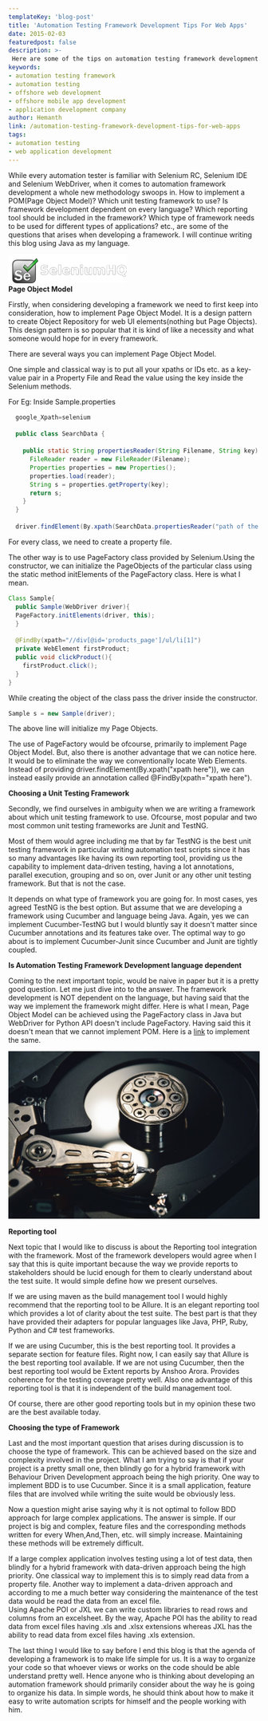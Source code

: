 ```yaml
---
templateKey: 'blog-post'
title: 'Automation Testing Framework Development Tips For Web Apps'
date: 2015-02-03
featuredpost: false
description: >-
 Here are some of the tips on automation testing framework development. We help startups with offshore web application development.
keywords:
- automation testing framework
- automation testing
- offshore web development
- offshore mobile app development
- application development company
author: Hemanth 
link: /automation-testing-framework-development-tips-for-web-apps
tags:
- automation testing
- web application development
---
```



While every automation tester is familiar with Selenium RC, Selenium IDE and Selenium WebDriver, when it comes to automation framework development a whole new methodology swoops in. How to implement a POM(Page Object Model)? Which unit testing framework to use? Is framework development dependent on every language? Which reporting tool should be included in the framework? Which type of framework needs to be used for different types of applications? etc., are some of the questions that arises when developing a framework. I will continue writing this blog using Java as my language.

![Seleniumlogo][1]  
**Page Object Model**

Firstly, when considering developing a framework we need to first keep into consideration, how to implement Page Object Model. It is a design pattern to create Object Repository for web UI elements(nothing but Page Objects). This design pattern is so popular that it is kind of like a necessity and what someone would hope for in every framework.

There are several ways you can implement Page Object Model.

One simple and classical way is to put all your xpaths or IDs etc. as a key-value pair in a Property File and Read the value using the key inside the Selenium methods.

For Eg: Inside Sample.properties
    
    
```java
  google_Xpath=selenium
  
  public class SearchData {
  
    public static String propertiesReader(String Filename, String key) throws IOException{		
      FileReader reader = new FileReader(Filename);
      Properties properties = new Properties();
      properties.load(reader);
      String s = properties.getProperty(key);
      return s;	
    }
  }
  
  driver.findElement(By.xpath(SearchData.propertiesReader("path of the Sample.properties file","google_Xpath"));
```
For every class, we need to create a property file.

The other way is to use PageFactory class provided by Selenium.Using the constructor, we can initialize the PageObjects of the particular class using the static method initElements of the PageFactory class. Here is what I mean.
    
    
```java   
Class Sample{
  public Sample(WebDriver driver){
  PageFactory.initElements(driver, this);
  }

  @FindBy(xpath="//div[@id='products_page']/ul/li[1]")
  private WebElement firstProduct;
  public void clickProduct(){
    firstProduct.click();
  }
}
```    
    

While creating the object of the class pass the driver inside the constructor.
    
```java    
Sample s = new Sample(driver); 
```
The above line will initialize my Page Objects.

The use of PageFactory would be ofcourse, primarily to implement Page Object Model. But, also there is another advantage that we can notice here. It would be to eliminate the way we conventionally locate Web Elements. Instead of providing driver.findElement(By.xpath("xpath here")), we can instead easily provide an annotation called @FindBy(xpath="xpath here").

**Choosing a Unit Testing Framework**

Secondly, we find ourselves in ambiguity when we are writing a framework about which unit testing framework to use. Ofcourse, most popular and two most common unit testing frameworks are Junit and TestNG.

Most of them would agree including me that by far TestNG is the best unit testing framework in particular writing automation test scripts since it has so many advantages like having its own reporting tool, providing us the capability to implement data-driven testing, having a lot annotations, parallel execution, grouping and so on, over Junit or any other unit testing framework. But that is not the case.

It depends on what type of framework you are going for. In most cases, yes agreed TestNG is the best option. But assume that we are developing a framework using Cucumber and language being Java. Again, yes we can implement Cucumber-TestNG but I would bluntly say it doesn't matter since Cucumber annotations and its features take over. The optimal way to go about is to implement Cucumber-Junit since Cucumber and Junit are tightly coupled.

**Is Automation Testing Framework Development language dependent**

Coming to the next important topic, would be naive in paper but it is a pretty good question. Let me just dive into to the answer. The framework development is NOT dependent on the language, but having said that the way we implement the framework might differ. Here is what I mean, Page Object Model can be achieved using the PageFactory class in Java but WebDriver for Python API doesn't include PageFactory. Having said this it doesn't mean that we cannot implement POM. Here is a [link][2] to implement the same.

 

![night-computer-hdd-hard-drive \(1\)][3]

**Reporting tool**

Next topic that I would like to discuss is about the Reporting tool integration with the framework. Most of the framework developers would agree when I say that this is quite important because the way we provide reports to stakeholders should be lucid enough for them to clearly understand about the test suite. It would simple define how we present ourselves. 

If we are using maven as the build management tool I would highly recommend that the reporting tool to be Allure. It is an elegant reporting tool which provides a lot of clarity about the test suite. The best part is that they have provided their adapters for popular languages like Java, PHP, Ruby, Python and C# test frameworks.

 

If we are using Cucumber, this is the best reporting tool. It provides a separate section for feature files. Right now, I can easily say that Allure is the best reporting tool available. If we are not using Cucumber, then the best reporting tool would be Extent reports by Anshoo Arora. Provides coherence for the testing coverage pretty well. Also one advantage of this reporting tool is that it is independent of the build management tool.

Of course, there are other good reporting tools but in my opinion these two are the best available today.

**Choosing the type of Framework**

Last and the most important question that arises during discussion is to choose the type of framework. This can be achieved based on the size and complexity involved in the project. What I am trying to say is that if your project is a pretty small one, then blindly go for a hybrid framework with Behaviour Driven Development approach being the high priority. One way to implement BDD is to use Cucumber. Since it is a small application, feature files that are involved while writing the suite would be obviously less.

Now a question might arise saying why it is not optimal to follow BDD approach for large complex applications. The answer is simple. If our project is big and complex, feature files and the corresponding methods written for every When,And,Then, etc. will simply increase. Maintaining these methods will be extremely difficult.

If a large complex application involves testing using a lot of test data, then blindly for a hybrid framework with data-driven approach being the high priority. One classical way to implement this is to simply read data from a property file. Another way to implement a data-driven approach and according to me a much better way considering the maintenance of the test data would be read the data from an excel file.  
Using Apache POI or JXL we can write custom libraries to read rows and columns from an excelsheet. By the way, Apache POI has the ability to read data from excel files having .xls and .xlsx extensions whereas JXL has the ability to read data from excel files having .xls extension.

The last thing I would like to say before I end this blog is that the agenda of developing a framework is to make life simple for us. It is a way to organize your code so that whoever views or works on the code should be able understand pretty well. Hence anyone who is thinking about developing an automation framework should primarily consider about the way he is going to organize his data. In simple words, he should think about how to make it easy to write automation scripts for himself and the people working with him.

[1]: ./images/seleniumlogo.png
[2]: https://code.google.com/p/selenium/source/browse/py/test/selenium/webdriver/common/google_one_box.py
[3]: ./images/night-computer-hdd-hard-drive-1-1024x681.jpg

  